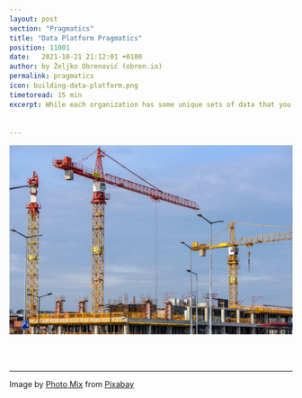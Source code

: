 ```yaml
---
layout: post
section: "Pragmatics"
title: "Data Platform Pragmatics"
position: 11001
date:   2021-10-21 21:12:01 +0100
author: by Željko Obrenović (obren.io)
permalink: pragmatics
icon: building-data-platform.png
timetoread: 15 min
excerpt: While each organization has some unique sets of data that you can use, here are some tips I found useful in my approach to form the architecture data platform.


---
```

![](assets/images/arch/building-1804030_1920.jpg)

<br><br> 
<hr>

Image by <a href="https://pixabay.com/users/photomix-company-1546875/?utm_source=link-attribution&amp;utm_medium=referral&amp;utm_campaign=image&amp;utm_content=1804030">Photo Mix</a> from <a href="https://pixabay.com/?utm_source=link-attribution&amp;utm_medium=referral&amp;utm_campaign=image&amp;utm_content=1804030">Pixabay</a>
